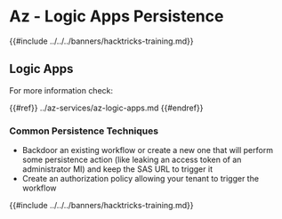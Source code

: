 # Az - Logic Apps Persistence

{{#include ../../../banners/hacktricks-training.md}}

## Logic Apps

For more information check:

{{#ref}}
../az-services/az-logic-apps.md
{{#endref}}

### Common Persistence Techniques

- Backdoor an existing workflow or create a new one that will perform some persistence action (like leaking an access token of an administrator MI) and keep the SAS URL to trigger it
- Create an authorization policy allowing your tenant to trigger the workflow


{{#include ../../../banners/hacktricks-training.md}}



